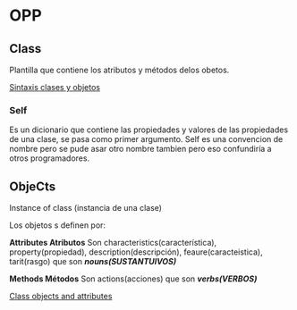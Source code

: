 # OPP

## Class

Plantilla que contiene los atributos y métodos delos obetos.

[Sintaxis clases y objetos](https://youtu.be/Y8ZVw1LHI8E)

### Self

Es un dicionario que contiene las propiedades y valores de las propiedades de una clase, se pasa como primer argumento. Self es una convencion de nombre pero se pude asar otro nombre tambien pero eso confundiría a otros programadores.

## ObjeCts

Instance of class (instancia de una clase)

Los objetos s definen por:

**Attributes Atributos** Son characteristics(característica), property(propiedad), description(descripción), feaure(caracteistica), tarit(rasgo) que son ***nouns(SUSTANTUIVOS)***

**Methods Métodos** Son actions(acciones) que son ***verbs(VERBOS)***

[Class objects and attributes](https://youtu.be/yvVMJt09HuA)

